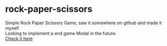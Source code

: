 # rock-paper-scissors
 Simple Rock Paper Scissors Game, saw it somewhere on github and made it myself <br>
 Looking to implement a end game Modal in the future. <br>
 <a href="https://nyctoraa.github.io/rock-paper-scissors/" target="_blank">Check it here</a>
